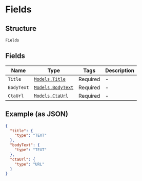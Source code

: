 
# Fields

## Structure

`Fields`

## Fields

| Name | Type | Tags | Description |
|  --- | --- | --- | --- |
| `Title` | [`Models.Title`](../../doc/models/title.md) | Required | - |
| `BodyText` | [`Models.BodyText`](../../doc/models/body-text.md) | Required | - |
| `CtaUrl` | [`Models.CtaUrl`](../../doc/models/cta-url.md) | Required | - |

## Example (as JSON)

```json
{
  "title": {
    "type": "TEXT"
  },
  "bodyText": {
    "type": "TEXT"
  },
  "ctaUrl": {
    "type": "URL"
  }
}
```

